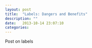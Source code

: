 ```yaml
---
layout: post
title:  "Labels: Dangers and Benefits"
description: ""
date:   2013-10-14 23:07:10
categories:
---
```


Post on labels
